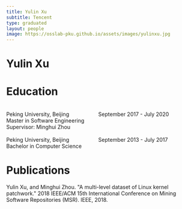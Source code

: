 ```yaml
---
title: Yulin Xu
subtitle: Tencent
type: graduated
layout: people
image: https://osslab-pku.github.io/assets/images/yulinxu.jpg 
---
```


<h1>Yulin Xu</h1>

<h1> Education</h1>
<br/>Peking University, Beijing &emsp;&emsp;&emsp;&emsp;&emsp; September 2017 - July 2020
<br/>Master in Software Engineering
<br/>Supervisor: Minghui Zhou
<br/>
<br/>Peking University, Beijing &emsp;&emsp;&emsp;&emsp;&emsp; September 2013 - July 2017
<br/>Bachelor in Computer Science
<br/>

<h1>Publications</h1>

Yulin Xu, and Minghui Zhou. "A multi-level dataset of Linux kernel patchwork." 2018 IEEE/ACM 15th International Conference on Mining Software Repositories (MSR). IEEE, 2018.
<br/>

